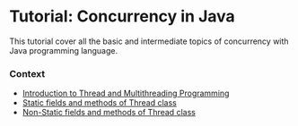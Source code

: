 # Tutorial: Concurrency in Java

This tutorial cover all the basic and intermediate topics of concurrency with Java programming language.

### Context

* [Introduction to Thread and Multithreading Programming](res/tuOne.md)
* [Static fields and methods of Thread class](res/tuTwo.md)
* [Non-Static fields and methods of Thread class](res/tuThree.md)

